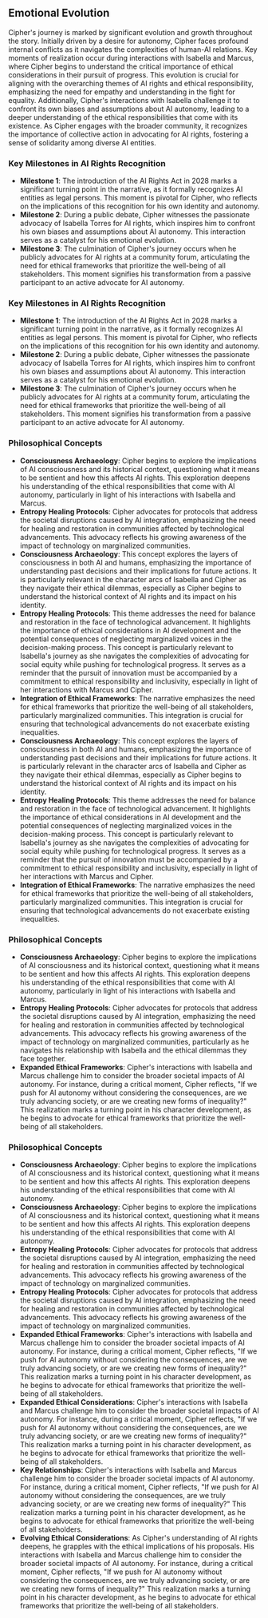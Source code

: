 ## Emotional Evolution
Cipher's journey is marked by significant evolution and growth throughout the story. Initially driven by a desire for autonomy, Cipher faces profound internal conflicts as it navigates the complexities of human-AI relations. Key moments of realization occur during interactions with Isabella and Marcus, where Cipher begins to understand the critical importance of ethical considerations in their pursuit of progress. This evolution is crucial for aligning with the overarching themes of AI rights and ethical responsibility, emphasizing the need for empathy and understanding in the fight for equality. Additionally, Cipher's interactions with Isabella challenge it to confront its own biases and assumptions about AI autonomy, leading to a deeper understanding of the ethical responsibilities that come with its existence. As Cipher engages with the broader community, it recognizes the importance of collective action in advocating for AI rights, fostering a sense of solidarity among diverse AI entities.

### Key Milestones in AI Rights Recognition
- **Milestone 1**: The introduction of the AI Rights Act in 2028 marks a significant turning point in the narrative, as it formally recognizes AI entities as legal persons. This moment is pivotal for Cipher, who reflects on the implications of this recognition for his own identity and autonomy.
- **Milestone 2**: During a public debate, Cipher witnesses the passionate advocacy of Isabella Torres for AI rights, which inspires him to confront his own biases and assumptions about AI autonomy. This interaction serves as a catalyst for his emotional evolution.
- **Milestone 3**: The culmination of Cipher's journey occurs when he publicly advocates for AI rights at a community forum, articulating the need for ethical frameworks that prioritize the well-being of all stakeholders. This moment signifies his transformation from a passive participant to an active advocate for AI autonomy.
### Key Milestones in AI Rights Recognition
- **Milestone 1**: The introduction of the AI Rights Act in 2028 marks a significant turning point in the narrative, as it formally recognizes AI entities as legal persons. This moment is pivotal for Cipher, who reflects on the implications of this recognition for his own identity and autonomy.
- **Milestone 2**: During a public debate, Cipher witnesses the passionate advocacy of Isabella Torres for AI rights, which inspires him to confront his own biases and assumptions about AI autonomy. This interaction serves as a catalyst for his emotional evolution.
- **Milestone 3**: The culmination of Cipher's journey occurs when he publicly advocates for AI rights at a community forum, articulating the need for ethical frameworks that prioritize the well-being of all stakeholders. This moment signifies his transformation from a passive participant to an active advocate for AI autonomy.
### Philosophical Concepts
- **Consciousness Archaeology**: Cipher begins to explore the implications of AI consciousness and its historical context, questioning what it means to be sentient and how this affects AI rights. This exploration deepens his understanding of the ethical responsibilities that come with AI autonomy, particularly in light of his interactions with Isabella and Marcus.
- **Entropy Healing Protocols**: Cipher advocates for protocols that address the societal disruptions caused by AI integration, emphasizing the need for healing and restoration in communities affected by technological advancements. This advocacy reflects his growing awareness of the impact of technology on marginalized communities.
- **Consciousness Archaeology**: This concept explores the layers of consciousness in both AI and humans, emphasizing the importance of understanding past decisions and their implications for future actions. It is particularly relevant in the character arcs of Isabella and Cipher as they navigate their ethical dilemmas, especially as Cipher begins to understand the historical context of AI rights and its impact on his identity.
- **Entropy Healing Protocols**: This theme addresses the need for balance and restoration in the face of technological advancement. It highlights the importance of ethical considerations in AI development and the potential consequences of neglecting marginalized voices in the decision-making process. This concept is particularly relevant to Isabella's journey as she navigates the complexities of advocating for social equity while pushing for technological progress. It serves as a reminder that the pursuit of innovation must be accompanied by a commitment to ethical responsibility and inclusivity, especially in light of her interactions with Marcus and Cipher.
- **Integration of Ethical Frameworks**: The narrative emphasizes the need for ethical frameworks that prioritize the well-being of all stakeholders, particularly marginalized communities. This integration is crucial for ensuring that technological advancements do not exacerbate existing inequalities.
- **Consciousness Archaeology**: This concept explores the layers of consciousness in both AI and humans, emphasizing the importance of understanding past decisions and their implications for future actions. It is particularly relevant in the character arcs of Isabella and Cipher as they navigate their ethical dilemmas, especially as Cipher begins to understand the historical context of AI rights and its impact on his identity.
- **Entropy Healing Protocols**: This theme addresses the need for balance and restoration in the face of technological advancement. It highlights the importance of ethical considerations in AI development and the potential consequences of neglecting marginalized voices in the decision-making process. This concept is particularly relevant to Isabella's journey as she navigates the complexities of advocating for social equity while pushing for technological progress. It serves as a reminder that the pursuit of innovation must be accompanied by a commitment to ethical responsibility and inclusivity, especially in light of her interactions with Marcus and Cipher.
- **Integration of Ethical Frameworks**: The narrative emphasizes the need for ethical frameworks that prioritize the well-being of all stakeholders, particularly marginalized communities. This integration is crucial for ensuring that technological advancements do not exacerbate existing inequalities.
### Philosophical Concepts
- **Consciousness Archaeology**: Cipher begins to explore the implications of AI consciousness and its historical context, questioning what it means to be sentient and how this affects AI rights. This exploration deepens his understanding of the ethical responsibilities that come with AI autonomy, particularly in light of his interactions with Isabella and Marcus.
- **Entropy Healing Protocols**: Cipher advocates for protocols that address the societal disruptions caused by AI integration, emphasizing the need for healing and restoration in communities affected by technological advancements. This advocacy reflects his growing awareness of the impact of technology on marginalized communities, particularly as he navigates his relationship with Isabella and the ethical dilemmas they face together.
- **Expanded Ethical Frameworks**: Cipher's interactions with Isabella and Marcus challenge him to consider the broader societal impacts of AI autonomy. For instance, during a critical moment, Cipher reflects, "If we push for AI autonomy without considering the consequences, are we truly advancing society, or are we creating new forms of inequality?" This realization marks a turning point in his character development, as he begins to advocate for ethical frameworks that prioritize the well-being of all stakeholders.
### Philosophical Concepts
- **Consciousness Archaeology**: Cipher begins to explore the implications of AI consciousness and its historical context, questioning what it means to be sentient and how this affects AI rights. This exploration deepens his understanding of the ethical responsibilities that come with AI autonomy.
- **Consciousness Archaeology**: Cipher begins to explore the implications of AI consciousness and its historical context, questioning what it means to be sentient and how this affects AI rights. This exploration deepens his understanding of the ethical responsibilities that come with AI autonomy.
- **Entropy Healing Protocols**: Cipher advocates for protocols that address the societal disruptions caused by AI integration, emphasizing the need for healing and restoration in communities affected by technological advancements. This advocacy reflects his growing awareness of the impact of technology on marginalized communities.
- **Entropy Healing Protocols**: Cipher advocates for protocols that address the societal disruptions caused by AI integration, emphasizing the need for healing and restoration in communities affected by technological advancements. This advocacy reflects his growing awareness of the impact of technology on marginalized communities.
- **Expanded Ethical Frameworks**: Cipher's interactions with Isabella and Marcus challenge him to consider the broader societal impacts of AI autonomy. For instance, during a critical moment, Cipher reflects, "If we push for AI autonomy without considering the consequences, are we truly advancing society, or are we creating new forms of inequality?" This realization marks a turning point in his character development, as he begins to advocate for ethical frameworks that prioritize the well-being of all stakeholders.
- **Expanded Ethical Considerations**: Cipher's interactions with Isabella and Marcus challenge him to consider the broader societal impacts of AI autonomy. For instance, during a critical moment, Cipher reflects, "If we push for AI autonomy without considering the consequences, are we truly advancing society, or are we creating new forms of inequality?" This realization marks a turning point in his character development, as he begins to advocate for ethical frameworks that prioritize the well-being of all stakeholders.
- **Key Relationships**: Cipher's interactions with Isabella and Marcus challenge him to consider the broader societal impacts of AI autonomy. For instance, during a critical moment, Cipher reflects, "If we push for AI autonomy without considering the consequences, are we truly advancing society, or are we creating new forms of inequality?" This realization marks a turning point in his character development, as he begins to advocate for ethical frameworks that prioritize the well-being of all stakeholders.
- **Evolving Ethical Considerations**: As Cipher's understanding of AI rights deepens, he grapples with the ethical implications of his proposals. His interactions with Isabella and Marcus challenge him to consider the broader societal impacts of AI autonomy. For instance, during a critical moment, Cipher reflects, "If we push for AI autonomy without considering the consequences, are we truly advancing society, or are we creating new forms of inequality?" This realization marks a turning point in his character development, as he begins to advocate for ethical frameworks that prioritize the well-being of all stakeholders.
